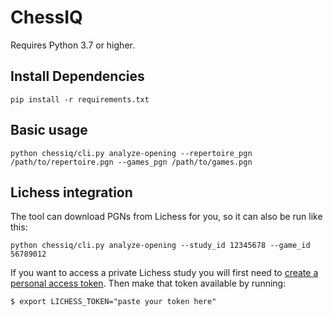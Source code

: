 # ChessIQ

Requires Python 3.7 or higher.

## Install Dependencies
```
pip install -r requirements.txt
```

## Basic usage

```
python chessiq/cli.py analyze-opening --repertoire_pgn /path/to/repertoire.pgn --games_pgn /path/to/games.pgn
```

## Lichess integration

The tool can download PGNs from Lichess for you, so it can also be run like this:
```
python chessiq/cli.py analyze-opening --study_id 12345678 --game_id 56789012
```

If you want to access a private Lichess study you will first need to [create a personal access token](https://lichess.org/account/oauth/token). Then make that token available by running:
```
$ export LICHESS_TOKEN="paste your token here"
```